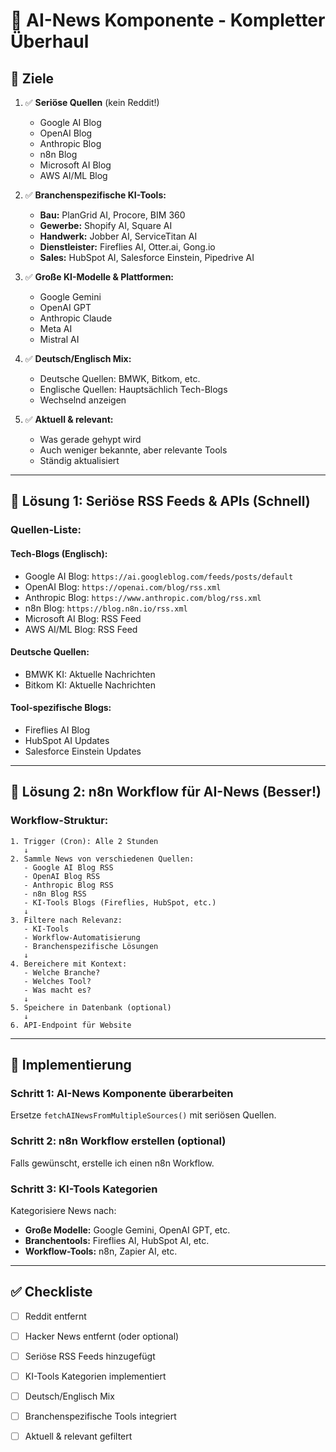 # 🔄 AI-News Komponente - Kompletter Überhaul

## 🎯 Ziele

1. ✅ **Seriöse Quellen** (kein Reddit!)
   - Google AI Blog
   - OpenAI Blog
   - Anthropic Blog
   - n8n Blog
   - Microsoft AI Blog
   - AWS AI/ML Blog
   
2. ✅ **Branchenspezifische KI-Tools:**
   - **Bau:** PlanGrid AI, Procore, BIM 360
   - **Gewerbe:** Shopify AI, Square AI
   - **Handwerk:** Jobber AI, ServiceTitan AI
   - **Dienstleister:** Fireflies AI, Otter.ai, Gong.io
   - **Sales:** HubSpot AI, Salesforce Einstein, Pipedrive AI

3. ✅ **Große KI-Modelle & Plattformen:**
   - Google Gemini
   - OpenAI GPT
   - Anthropic Claude
   - Meta AI
   - Mistral AI

4. ✅ **Deutsch/Englisch Mix:**
   - Deutsche Quellen: BMWK, Bitkom, etc.
   - Englische Quellen: Hauptsächlich Tech-Blogs
   - Wechselnd anzeigen

5. ✅ **Aktuell & relevant:**
   - Was gerade gehypt wird
   - Auch weniger bekannte, aber relevante Tools
   - Ständig aktualisiert

---

## 🔧 Lösung 1: Seriöse RSS Feeds & APIs (Schnell)

### Quellen-Liste:

#### Tech-Blogs (Englisch):
- Google AI Blog: `https://ai.googleblog.com/feeds/posts/default`
- OpenAI Blog: `https://openai.com/blog/rss.xml`
- Anthropic Blog: `https://www.anthropic.com/blog/rss.xml`
- n8n Blog: `https://blog.n8n.io/rss.xml`
- Microsoft AI Blog: RSS Feed
- AWS AI/ML Blog: RSS Feed

#### Deutsche Quellen:
- BMWK KI: Aktuelle Nachrichten
- Bitkom KI: Aktuelle Nachrichten

#### Tool-spezifische Blogs:
- Fireflies AI Blog
- HubSpot AI Updates
- Salesforce Einstein Updates

---

## 🤖 Lösung 2: n8n Workflow für AI-News (Besser!)

### Workflow-Struktur:

```
1. Trigger (Cron): Alle 2 Stunden
   ↓
2. Sammle News von verschiedenen Quellen:
   - Google AI Blog RSS
   - OpenAI Blog RSS
   - Anthropic Blog RSS
   - n8n Blog RSS
   - KI-Tools Blogs (Fireflies, HubSpot, etc.)
   ↓
3. Filtere nach Relevanz:
   - KI-Tools
   - Workflow-Automatisierung
   - Branchenspezifische Lösungen
   ↓
4. Bereichere mit Kontext:
   - Welche Branche?
   - Welches Tool?
   - Was macht es?
   ↓
5. Speichere in Datenbank (optional)
   ↓
6. API-Endpoint für Website
```

---

## 📝 Implementierung

### Schritt 1: AI-News Komponente überarbeiten

Ersetze `fetchAINewsFromMultipleSources()` mit seriösen Quellen.

### Schritt 2: n8n Workflow erstellen (optional)

Falls gewünscht, erstelle ich einen n8n Workflow.

### Schritt 3: KI-Tools Kategorien

Kategorisiere News nach:
- **Große Modelle:** Google Gemini, OpenAI GPT, etc.
- **Branchentools:** Fireflies AI, HubSpot AI, etc.
- **Workflow-Tools:** n8n, Zapier AI, etc.

---

## ✅ Checkliste

- [ ] Reddit entfernt
- [ ] Hacker News entfernt (oder optional)
- [ ] Seriöse RSS Feeds hinzugefügt
- [ ] KI-Tools Kategorien implementiert
- [ ] Deutsch/Englisch Mix
- [ ] Branchenspezifische Tools integriert
- [ ] Aktuell & relevant gefiltert

